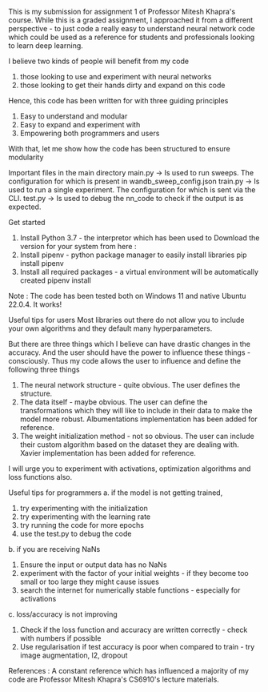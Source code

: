 This is my submission for assignment 1 of Professor Mitesh Khapra's course. 
While this is a graded assignment, I approached it from a different perspective - to just code a really easy to understand
neural network code which could be used as a reference for students and professionals looking to learn deep learning. 

I believe two kinds of people will benefit from my code
1. those looking to use and experiment with neural networks
2. those looking to get their hands dirty and expand on this code

Hence, this code has been written for with three guiding principles
1. Easy to understand and modular
2. Easy to expand and experiment with
3. Empowering both programmers and users

With that, let me show how the code has been structured to ensure modularity

Important files in the main directory
main.py -> Is used to run sweeps. The configuration for which is present in wandb_sweep_config.json
train.py -> Is used to run a single experiment. The configuration for which is sent via the CLI.
test.py -> Is used to debug the nn_code to check if the output is as expected.


Get started
1. Install Python 3.7 - the interpretor which has been used to
Download the version for your system from here : 
2. Install pipenv - python package manager to easily install libraries
pip install pipenv
3. Install all required packages - a virtual environment will be automatically created
pipenv install

Note : The code has been tested both on Windows 11  and native Ubuntu 22.0.4. It works!

Useful tips for users
Most libraries out there do not allow you to include your own algorithms and they default many hyperparameters.

But there are three things which I believe can have drastic changes in the accuracy.
And the user should have the power to influence these things - consciously.
Thus my code allows the user to influence and define the following three things
1. The neural network structure - quite obvious. The user defines the structure.
2. The data itself - maybe obvious. The user can define the transformations which they will like to include in their data to make the model more robust. Albumentations implementation has been added for reference.
3. The weight initialization method - not so obvious. The user can include their custom algorithm based on the dataset they are dealing with. Xavier implementation has been added for reference.

I will urge you to experiment with activations, optimization algorithms and loss functions also.


Useful tips for programmers 
a. if the model is not getting trained,
1. try experimenting with the initialization
2. try experimenting with the learning rate
3. try running the code for more epochs
4. use the test.py to debug the code

b. if you are receiving NaNs
1. Ensure the input or output data has no NaNs
2. experiment with the factor of your initial weights - if they become too small or too large they might cause issues
3. search the internet for numerically stable functions - especially for activations

c. loss/accuracy is not improving
1. Check if the loss function and accuracy are written correctly - check with numbers if possible
2. Use regularisation if test accuracy is poor when compared to train - try image augmentation, l2, dropout




References : 
A constant reference which has influenced a majority of my code are Professor Mitesh Khapra's CS6910's lecture materials.

